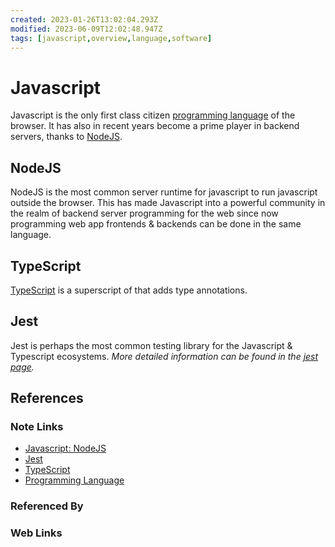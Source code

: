 ```yaml
---
created: 2023-01-26T13:02:04.293Z
modified: 2023-06-09T12:02:48.947Z
tags: [javascript,overview,language,software]
---
```

# Javascript

Javascript is the only first class citizen [programming language][-lang]
of the browser.
It has also in recent years become a prime player in backend servers,
thanks to [NodeJS][js-node-zk].

## NodeJS

NodeJS is the most common server runtime for javascript to
run javascript outside the browser.
This has made Javascript into a powerful community in the realm of
backend server programming for the web since now
programming web app frontends & backends can be done in the same language.

## TypeScript

[TypeScript][-ts] is a superscript of that adds type annotations.

## Jest

Jest is perhaps the most common testing library for the
Javascript & Typescript ecosystems.
*More detailed information can be found in the [jest page][jest-zk].*

## References

### Note Links

* [Javascript: NodeJS][js-node-zk]
* [Jest][jest-zk]
* [TypeScript][-ts]
* [Programming Language][-lang]

<!-- Hidden Reference Links Below Here -->
[js-node-zk]: ./javascript.md#NodeJS "Javascript: NodeJS"
[jest-zk]: ./jest.md "Jest"
[-ts]: typescript.md "TypeScript"
[-lang]: programming-language.md "Programming Language"

### Referenced By

<!-- Hidden Reference Links Below Here -->

### Web Links

<!-- Hidden Reference Links Below Here -->
